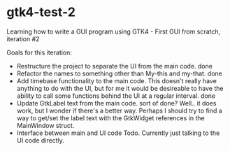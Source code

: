 # gtk4-test-2
Learning how to write a GUI program using GTK4 - First GUI from scratch,
iteration #2

Goals for this iteration:
 - Restructure the project to separate the UI from the main code.
    done
 - Refactor the names to something other than My-this and my-that.
    done
 - Add timebase functionality to the main code. This doesn't really have
anything to do with the UI, but for me it would be desireable to have
the ability to call some functions behind the UI at a regular interval.
    done
- Update GtkLabel text from the main code.
sort of done? Well.. it does work, but I wonder if there's a better way.
Perhaps I should try to find a way to get/set the label text with the
GtkWidget references in the MainWindow struct.
- Interface between main and UI code
    Todo. Currently just talking to the UI code directly.